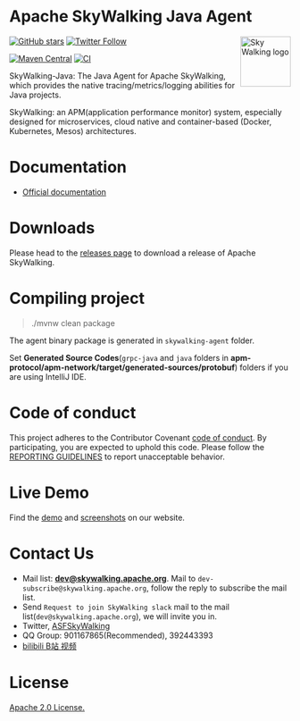 Apache SkyWalking Java Agent
==========

<img src="http://skywalking.apache.org/assets/logo.svg" alt="Sky Walking logo" height="90px" align="right" />


[![GitHub stars](https://img.shields.io/github/stars/apache/skywalking-java.svg?style=for-the-badge&label=Stars&logo=github)](https://github.com/apache/skywalking-java)
[![Twitter Follow](https://img.shields.io/twitter/follow/asfskywalking.svg?style=for-the-badge&label=Follow&logo=twitter)](https://twitter.com/AsfSkyWalking)

[![Maven Central](https://img.shields.io/maven-central/v/org.apache.skywalking/apache-skywalking-apm.svg)](http://skywalking.apache.org/downloads/)
[![CI](https://github.com/apache/skywalking-java/actions/workflows/ci.yaml/badge.svg)](https://github.com/apache/skywalking-java/actions/workflows/ci.yaml)

SkyWalking-Java: The Java Agent for Apache SkyWalking, which provides the native tracing/metrics/logging abilities for Java projects.

SkyWalking: an APM(application performance monitor) system, especially designed for microservices, cloud native and container-based (Docker, Kubernetes, Mesos) architectures.

# Documentation
- [Official documentation](https://skywalking.apache.org/docs/#JavaAgent)

# Downloads
Please head to the [releases page](https://skywalking.apache.org/downloads/) to download a release of Apache SkyWalking.

# Compiling project
> ./mvnw clean package

The agent binary package is generated in `skywalking-agent` folder.

Set **Generated Source Codes**(`grpc-java` and `java` folders in **apm-protocol/apm-network/target/generated-sources/protobuf**) 
folders if you are using IntelliJ IDE.


# Code of conduct
This project adheres to the Contributor Covenant [code of conduct](https://www.apache.org/foundation/policies/conduct). By participating, you are expected to uphold this code.
Please follow the [REPORTING GUIDELINES](https://www.apache.org/foundation/policies/conduct#reporting-guidelines) to report unacceptable behavior.

# Live Demo
Find the [demo](https://skywalking.apache.org/#demo) and [screenshots](https://skywalking.apache.org/#arch) on our website.


# Contact Us
* Mail list: **dev@skywalking.apache.org**. Mail to `dev-subscribe@skywalking.apache.org`, follow the reply to subscribe the mail list.
* Send `Request to join SkyWalking slack` mail to the mail list(`dev@skywalking.apache.org`), we will invite you in.
* Twitter, [ASFSkyWalking](https://twitter.com/ASFSkyWalking)
* QQ Group: 901167865(Recommended), 392443393
* [bilibili B站 视频](https://space.bilibili.com/390683219)

# License
[Apache 2.0 License.](LICENSE)
